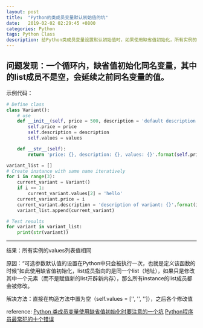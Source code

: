 ```yaml
---
layout: post
title:  "Python的类成员变量默认初始值的坑"
date:   2019-02-02 02:29:45 +0800
categories: Python
tags: Python Class
description: 给Python类成员变量设置默认初始值时，如果使用缺省值初始化，所有实例的对应变量将会指向的是同一个地址
---
```

问题发现：一个循环内，缺省值初始化同名变量，其中的list成员不是空，会延续之前同名变量的值。
---
示例代码：
```python
# Define class
class Variant():
    # use
    def __init__(self, price = 500, description = 'default description', values = ['', '', '']):
        self.price = price
        self.description = description
        self.values = values

    def __str__(self):
        return 'price: {}, description: {}, values: {}'.format(self.price, self.description, self.values)

variant_list = []
# Create instance with same name iteratively
for i in range(3):
    current_variant = Variant()
    if i == 1:
        current_variant.values[2] = 'hello'
    current_variant.price = i
    current_variant.description = 'description of variant: {}'.format(i)
    variant_list.append(current_variant)

# Test results
for variant in variant_list:
    print(str(variant))
```
----
结果：所有实例的values列表值相同

原因：“可选参数默认值的设置在Python中只会被执行一次，也就是定义该函数的时候”如此使用缺省值初始化，list成员指向的是同一个list（地址），如果只是修改其中一个元素（而不是赋值新的list开辟新内存），那么所有instance的list成员都会被修改。

解决方法：直接在构造方法中置为空（self.values = ['', '', '']），之后各个修改值

reference: [Python 类成员变量使用缺省值初始化时要注意的一个坑](https://blog.csdn.net/a462533587/article/details/80666444)
[Python程序员最常犯的十个错误](https://codingpy.com/article/top-10-mistakes-that-python-programmers-make/)